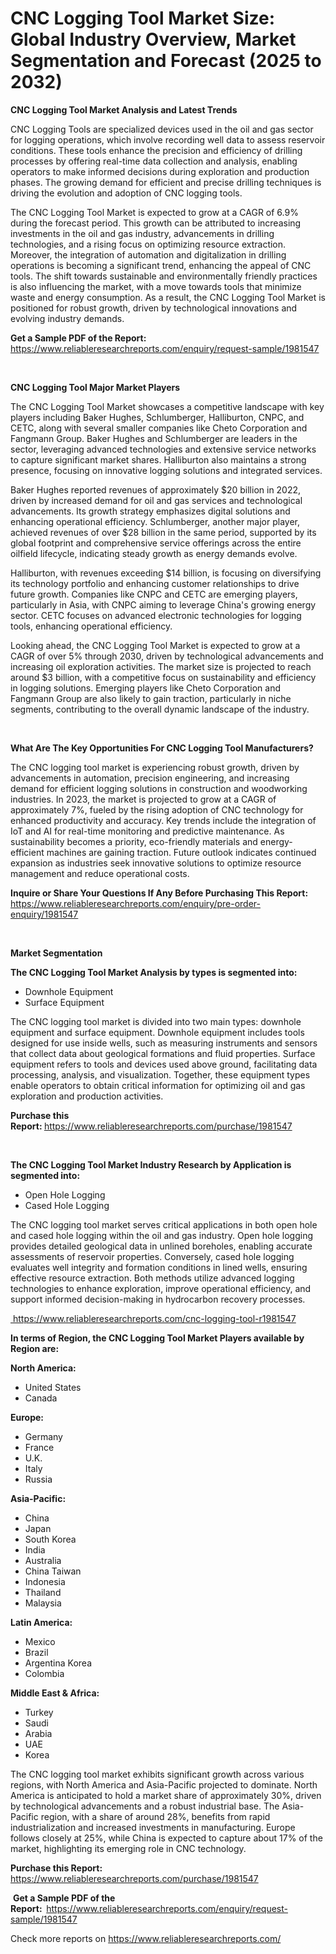 <p><h1>CNC Logging Tool Market Size: Global Industry Overview, Market Segmentation and Forecast (2025 to 2032)</h1></p><p><strong>CNC Logging Tool Market Analysis and Latest Trends</strong></p>
<p><p>CNC Logging Tools are specialized devices used in the oil and gas sector for logging operations, which involve recording well data to assess reservoir conditions. These tools enhance the precision and efficiency of drilling processes by offering real-time data collection and analysis, enabling operators to make informed decisions during exploration and production phases. The growing demand for efficient and precise drilling techniques is driving the evolution and adoption of CNC logging tools.</p><p>The CNC Logging Tool Market is expected to grow at a CAGR of 6.9% during the forecast period. This growth can be attributed to increasing investments in the oil and gas industry, advancements in drilling technologies, and a rising focus on optimizing resource extraction. Moreover, the integration of automation and digitalization in drilling operations is becoming a significant trend, enhancing the appeal of CNC tools. The shift towards sustainable and environmentally friendly practices is also influencing the market, with a move towards tools that minimize waste and energy consumption. As a result, the CNC Logging Tool Market is positioned for robust growth, driven by technological innovations and evolving industry demands.</p></p>
<p><strong>Get a Sample PDF of the Report:&nbsp;</strong> <a href="https://www.reliableresearchreports.com/enquiry/request-sample/1981547?utm_campaign=2243&utm_medium=2&utm_source=Github&utm_content=ia&utm_term=02032025&utm_id=cnc-logging-tool">https://www.reliableresearchreports.com/enquiry/request-sample/1981547</a></p>
<p>&nbsp;</p>
<p><strong>CNC Logging Tool Major Market Players</strong></p>
<p><p>The CNC Logging Tool Market showcases a competitive landscape with key players including Baker Hughes, Schlumberger, Halliburton, CNPC, and CETC, along with several smaller companies like Cheto Corporation and Fangmann Group. Baker Hughes and Schlumberger are leaders in the sector, leveraging advanced technologies and extensive service networks to capture significant market shares. Halliburton also maintains a strong presence, focusing on innovative logging solutions and integrated services.</p><p>Baker Hughes reported revenues of approximately $20 billion in 2022, driven by increased demand for oil and gas services and technological advancements. Its growth strategy emphasizes digital solutions and enhancing operational efficiency. Schlumberger, another major player, achieved revenues of over $28 billion in the same period, supported by its global footprint and comprehensive service offerings across the entire oilfield lifecycle, indicating steady growth as energy demands evolve.</p><p>Halliburton, with revenues exceeding $14 billion, is focusing on diversifying its technology portfolio and enhancing customer relationships to drive future growth. Companies like CNPC and CETC are emerging players, particularly in Asia, with CNPC aiming to leverage China's growing energy sector. CETC focuses on advanced electronic technologies for logging tools, enhancing operational efficiency.</p><p>Looking ahead, the CNC Logging Tool Market is expected to grow at a CAGR of over 5% through 2030, driven by technological advancements and increasing oil exploration activities. The market size is projected to reach around $3 billion, with a competitive focus on sustainability and efficiency in logging solutions. Emerging players like Cheto Corporation and Fangmann Group are also likely to gain traction, particularly in niche segments, contributing to the overall dynamic landscape of the industry.</p></p>
<p>&nbsp;</p>
<p><strong>What Are The Key Opportunities For CNC Logging Tool Manufacturers?</strong></p>
<p><p>The CNC logging tool market is experiencing robust growth, driven by advancements in automation, precision engineering, and increasing demand for efficient logging solutions in construction and woodworking industries. In 2023, the market is projected to grow at a CAGR of approximately 7%, fueled by the rising adoption of CNC technology for enhanced productivity and accuracy. Key trends include the integration of IoT and AI for real-time monitoring and predictive maintenance. As sustainability becomes a priority, eco-friendly materials and energy-efficient machines are gaining traction. Future outlook indicates continued expansion as industries seek innovative solutions to optimize resource management and reduce operational costs.</p></p>
<p><strong>Inquire or Share Your Questions If Any Before Purchasing This Report:</strong> <a href="https://www.reliableresearchreports.com/enquiry/pre-order-enquiry/1981547?utm_campaign=2243&utm_medium=2&utm_source=Github&utm_content=ia&utm_term=02032025&utm_id=cnc-logging-tool">https://www.reliableresearchreports.com/enquiry/pre-order-enquiry/1981547</a></p>
<p>&nbsp;</p>
<p><strong>Market Segmentation</strong></p>
<p><strong>The CNC Logging Tool Market Analysis by types is segmented into:</strong></p>
<p><ul><li>Downhole Equipment</li><li>Surface Equipment</li></ul></p>
<p><p>The CNC logging tool market is divided into two main types: downhole equipment and surface equipment. Downhole equipment includes tools designed for use inside wells, such as measuring instruments and sensors that collect data about geological formations and fluid properties. Surface equipment refers to tools and devices used above ground, facilitating data processing, analysis, and visualization. Together, these equipment types enable operators to obtain critical information for optimizing oil and gas exploration and production activities.</p></p>
<p><strong>Purchase this Report:&nbsp;</strong><a href="https://www.reliableresearchreports.com/purchase/1981547?utm_campaign=2243&utm_medium=2&utm_source=Github&utm_content=ia&utm_term=02032025&utm_id=cnc-logging-tool">https://www.reliableresearchreports.com/purchase/1981547</a></p>
<p>&nbsp;</p>
<p><strong>The CNC Logging Tool Market Industry Research by Application is segmented into:</strong></p>
<p><ul><li>Open Hole Logging</li><li>Cased Hole Logging</li></ul></p>
<p><p>The CNC logging tool market serves critical applications in both open hole and cased hole logging within the oil and gas industry. Open hole logging provides detailed geological data in unlined boreholes, enabling accurate assessments of reservoir properties. Conversely, cased hole logging evaluates well integrity and formation conditions in lined wells, ensuring effective resource extraction. Both methods utilize advanced logging technologies to enhance exploration, improve operational efficiency, and support informed decision-making in hydrocarbon recovery processes.</p></p>
<p><a href="https://www.reliableresearchreports.com/cnc-logging-tool-r1981547?utm_campaign=2243&utm_medium=2&utm_source=Github&utm_content=ia&utm_term=02032025&utm_id=cnc-logging-tool">&nbsp;https://www.reliableresearchreports.com/cnc-logging-tool-r1981547</a></p>
<p><strong>In terms of Region, the CNC Logging Tool Market Players available by Region are:</strong></p>
<p>
    <p> <strong> North America: </strong>
        <ul>
            <li>United States</li>
            <li>Canada</li>
        </ul>
        </p> 
    <p> <strong> Europe: </strong>
        <ul>
            <li>Germany</li>
            <li>France</li>
            <li>U.K.</li>
            <li>Italy</li>
            <li>Russia</li>
        </ul>
        </p> 
    <p> <strong> Asia-Pacific: </strong>
        <ul>
            <li>China</li>
            <li>Japan</li>
            <li>South Korea</li>
            <li>India</li>
            <li>Australia</li>
            <li>China Taiwan</li>
            <li>Indonesia</li>
            <li>Thailand</li>
            <li>Malaysia</li>
        </ul>
        </p> 
    <p> <strong> Latin America: </strong>
        <ul>
            <li>Mexico</li>
            <li>Brazil</li>
            <li>Argentina Korea</li>
            <li>Colombia</li>
        </ul>
        </p> 
    <p> <strong> Middle East & Africa: </strong>
        <ul>
            <li>Turkey</li>
            <li>Saudi</li>
            <li>Arabia</li>
            <li>UAE</li>
            <li>Korea</li>
        </ul>
    </p>
    </p>
<p><p>The CNC logging tool market exhibits significant growth across various regions, with North America and Asia-Pacific projected to dominate. North America is anticipated to hold a market share of approximately 30%, driven by technological advancements and a robust industrial base. The Asia-Pacific region, with a share of around 28%, benefits from rapid industrialization and increased investments in manufacturing. Europe follows closely at 25%, while China is expected to capture about 17% of the market, highlighting its emerging role in CNC technology.</p></p>
<p><strong>Purchase this Report: </strong><a href="https://www.reliableresearchreports.com/purchase/1981547?utm_campaign=2243&utm_medium=2&utm_source=Github&utm_content=ia&utm_term=02032025&utm_id=cnc-logging-tool">https://www.reliableresearchreports.com/purchase/1981547</a></p>
<p>&nbsp;<strong>Get a Sample PDF of the Report:&nbsp;&nbsp;</strong><a href="https://www.reliableresearchreports.com/enquiry/request-sample/1981547?utm_campaign=2243&utm_medium=2&utm_source=Github&utm_content=ia&utm_term=02032025&utm_id=cnc-logging-tool">https://www.reliableresearchreports.com/enquiry/request-sample/1981547</a></p>
<p><strong></strong></p>
<p>Check more reports on <a href="https://www.reliableresearchreports.com/?utm_campaign=2243&utm_medium=2&utm_source=Github&utm_content=ia&utm_term=02032025&utm_id=cnc-logging-tool">https://www.reliableresearchreports.com/</a></p>